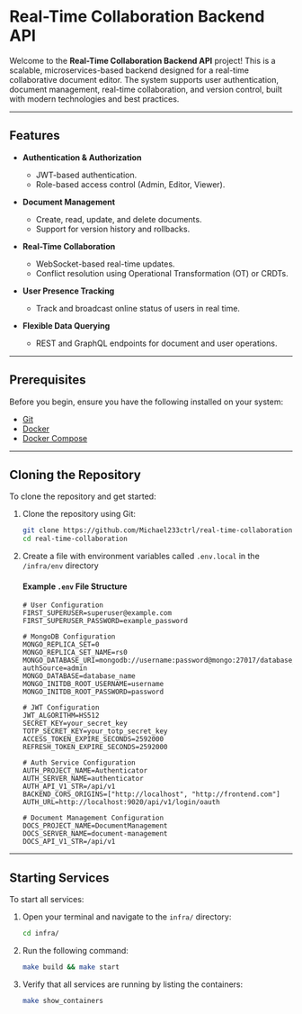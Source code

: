 # **Real-Time Collaboration Backend API**

Welcome to the **Real-Time Collaboration Backend API** project! This is a scalable, microservices-based backend designed for a real-time collaborative document editor. The system supports user authentication, document management, real-time collaboration, and version control, built with modern technologies and best practices.

---

## **Features**

- **Authentication & Authorization**  
  - JWT-based authentication.  
  - Role-based access control (Admin, Editor, Viewer).  

- **Document Management**  
  - Create, read, update, and delete documents.  
  - Support for version history and rollbacks.  

- **Real-Time Collaboration**  
  - WebSocket-based real-time updates.  
  - Conflict resolution using Operational Transformation (OT) or CRDTs.  

- **User Presence Tracking**  
  - Track and broadcast online status of users in real time.  

- **Flexible Data Querying**  
  - REST and GraphQL endpoints for document and user operations.  

---
## Prerequisites

Before you begin, ensure you have the following installed on your system:

- [Git](https://git-scm.com/)
- [Docker](https://www.docker.com/)
- [Docker Compose](https://docs.docker.com/compose/)

---
## Cloning the Repository

To clone the repository and get started:

1. Clone the repository using Git:

   ```bash
   git clone https://github.com/Michael233ctrl/real-time-collaboration.git
   cd real-time-collaboration
   
2. Create a file with environment variables called `.env.local` in the `/infra/env` directory

    #### Example `.env` File Structure
    ```plaintext
    # User Configuration
    FIRST_SUPERUSER=superuser@example.com
    FIRST_SUPERUSER_PASSWORD=example_password
    
    # MongoDB Configuration
    MONGO_REPLICA_SET=0
    MONGO_REPLICA_SET_NAME=rs0
    MONGO_DATABASE_URI=mongodb://username:password@mongo:27017/database_name?authSource=admin
    MONGO_DATABASE=database_name
    MONGO_INITDB_ROOT_USERNAME=username
    MONGO_INITDB_ROOT_PASSWORD=password
    
    # JWT Configuration
    JWT_ALGORITHM=HS512
    SECRET_KEY=your_secret_key
    TOTP_SECRET_KEY=your_totp_secret_key
    ACCESS_TOKEN_EXPIRE_SECONDS=2592000
    REFRESH_TOKEN_EXPIRE_SECONDS=2592000
    
    # Auth Service Configuration
    AUTH_PROJECT_NAME=Authenticator
    AUTH_SERVER_NAME=authenticator
    AUTH_API_V1_STR=/api/v1
    BACKEND_CORS_ORIGINS=["http://localhost", "http://frontend.com"]
    AUTH_URL=http://localhost:9020/api/v1/login/oauth
    
    # Document Management Configuration
    DOCS_PROJECT_NAME=DocumentManagement
    DOCS_SERVER_NAME=document-management
    DOCS_API_V1_STR=/api/v1

---
## Starting Services

To start all services:

1. Open your terminal and navigate to the `infra/` directory:

   ```bash
   cd infra/
   
2. Run the following command:
    ```bash
   make build && make start
   
3. Verify that all services are running by listing the containers:
    ```bash 
   make show_containers